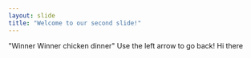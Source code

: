 ```yaml
---
layout: slide
title: "Welcome to our second slide!"
---
```

"Winner Winner chicken dinner"
Use the left arrow to go back!
Hi there
